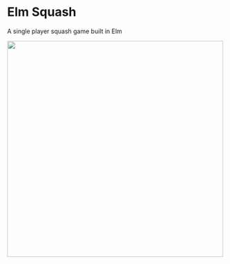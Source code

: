 # Elm Squash

A single player squash game built in Elm

<img src="https://media.giphy.com/media/OCXJ7N0lB2E2A5Q9CN/giphy.gif" width="500">
